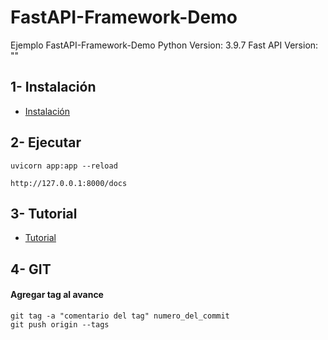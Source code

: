 # FastAPI-Framework-Demo
Ejemplo FastAPI-Framework-Demo
Python Version:	3.9.7
Fast API Version: ""

## 1- Instalación

- [Instalación](INSTALACION.md)

## 2- Ejecutar

    uvicorn app:app --reload

    http://127.0.0.1:8000/docs  

## 3- Tutorial

- [Tutorial](TUTORIAL.md)

## 4- GIT

#### Agregar tag al avance 

    git tag -a "comentario del tag" numero_del_commit
    git push origin --tags